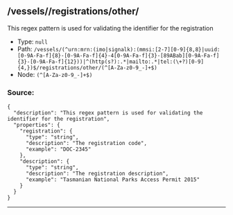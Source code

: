 ## /vessels/<RegExp>/registrations/other/<RegExp>

This regex pattern is used for validating the identifier for the registration

* Type: `null`
* Path: `/vessels/(^urn:mrn:(imo|signalk):(mmsi:[2-7][0-9]{8,8}|uuid:[0-9A-Fa-f]{8}-[0-9A-Fa-f]{4}-4[0-9A-Fa-f]{3}-[89ABab][0-9A-Fa-f]{3}-[0-9A-Fa-f]{12}))|^(http(s?):.*|mailto:.*|tel:(\+?)[0-9]{4,})$/registrations/other/(^[A-Za-z0-9_-]+$)`
* Node: `(^[A-Za-z0-9_-]+$)`

### Source:
```
{
  "description": "This regex pattern is used for validating the identifier for the registration",
  "properties": {
    "registration": {
      "type": "string",
      "description": "The registration code",
      "example": "DOC-2345"
    },
    "description": {
      "type": "string",
      "description": "The registration description",
      "example": "Tasmanian National Parks Access Permit 2015"
    }
  }
}
```

---
